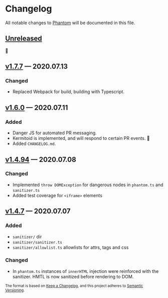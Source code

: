 # Changelog

All notable changes to [Phantom](https://github.com/sidiousvic/phantom) will be documented in this file.

## [Unreleased]

👻

## [v1.7.7] — 2020.07.13

### Changed

- Replaced Webpack for build, building with Typescript.

## [v1.6.0] — 2020.07.11

### Added

- Danger JS for automated PR messaging.
- Kermitoid is implemented, and will respond to certain PR events. 🐸
- Added `CHANGELOG.md`.

## [v1.4.94] — 2020.07.08

### Changed

- Implemented `throw DOMException` for dangerous nodes in `phantom.ts` and `sanitizer.ts`
- Added test coverage for `<iframe>` elements

## [v1.4.7] — 2020.07.07

### Added

- `sanitizer/` dir
- `sanitizer/sanitizer.ts`
- `sanitizer/allowlist.ts` allowlists for attrs, tags and css

### Changed

- In `phantom.ts` instances of `innerHTML` injection were reinforced with the sanitizer. HMTL is now sanitized before rendering to DOM.

[unreleased]: https://github.com/sidiousvic/phantom/compare/v1.6.0...HEAD
[v1.7.7]: https://github.com/sidiousvic/phantom/compare/v1.6.0...v1.7.7
[v1.6.0]: https://github.com/sidiousvic/phantom/compare/v1.4.94...v1.6.0
[v1.4.94]: https://github.com/sidiousvic/phantom/compare/v1.4.93...v1.4.94
[v1.4.7]: https://github.com/sidiousvic/phantom/compare/v1.4.6...v1.4.7

<sub>The format is based on [Keep a Changelog](https://keepachangelog.com/en/1.0.0/),
and this project adheres to [Semantic Versioning](https://semver.org/spec/v2.0.0.html).</sub>
